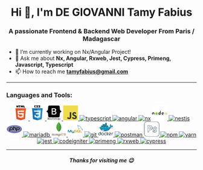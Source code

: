 <h1 align="center">Hi 👋, I'm DE GIOVANNI Tamy Fabius</h1>
<h3 align="center">A passionate Frontend & Backend Web Developer From Paris / Madagascar</h3>


- 🔭 I’m currently working on Nx/Angular Project!
- 💬 Ask me about **Nx, Angular, Rxweb, Jest, Cypress, Primeng, Javascript, Typescript**
- 📫 How to reach me **tamyfabius@gmail.com**

<hr clear="right"/>

<h3 align="left">Languages and Tools:</h3>
<p align="center">
<a href="https://www.w3.org/html/" target="_blank" rel="noreferrer"> <img src="https://raw.githubusercontent.com/devicons/devicon/master/icons/html5/html5-original-wordmark.svg" alt="html5" width="40" height="40"/> </a>
<a href="https://www.w3schools.com/css/" target="_blank" rel="noreferrer"> <img src="https://raw.githubusercontent.com/devicons/devicon/master/icons/css3/css3-original-wordmark.svg" alt="css3" width="40" height="40"/> </a>
<a href="https://getbootstrap.com" target="_blank" rel="noreferrer"> <img src="https://raw.githubusercontent.com/devicons/devicon/master/icons/bootstrap/bootstrap-plain-wordmark.svg" alt="bootstrap" width="40" height="40"/> </a> 
<a href="https://developer.mozilla.org/en-US/docs/Web/JavaScript" target="_blank" rel="noreferrer"> <img src="https://raw.githubusercontent.com/devicons/devicon/master/icons/javascript/javascript-original.svg" alt="javascript" width="40" height="40"/> </a> 
<a href="https://www.typescriptlang.org" target="_blank" rel="noreferrer"> <img src='https://cdn.jsdelivr.net/gh/devicons/devicon@master/icons/typescript/typescript-original.svg' alt="typescript" width="40" height="40"/> </a>
<a href="https://angular.dev" target="_blank" rel="noreferrer"> <img src='https://cdn-images-1.medium.com/v2/resize:fit:184/1*uJa0SU-F2NXVKhHTbP1HBw@2x.png'  alt="angular" width="40" height="40"/> </a>
<a alt="Nx logo" href="https://nx.dev" target="_blank" rel="noreferrer"><img src="https://raw.githubusercontent.com/nrwl/nx/master/images/nx-logo.png" alt="nx" width="40"></a>
<a href="https://nodejs.org" target="_blank" rel="noreferrer"> <img src="https://raw.githubusercontent.com/devicons/devicon/master/icons/nodejs/nodejs-original-wordmark.svg" alt="nodejs" width="40" height="40"/> </a>
<a href="https://nestjs.com" target="_blank" rel="noreferrer"> <img src='https://cdn.jsdelivr.net/gh/devicons/devicon@master/icons/nestjs/nestjs-plain-wordmark.svg'  alt="nestjs" width="45"/> </a>
<a href="https://www.php.net" target="_blank" rel="noreferrer"> <img src="https://raw.githubusercontent.com/devicons/devicon/master/icons/php/php-original.svg" alt="php" width="40" height="40"/> </a>
<a href="https://mariadb.org/" target="_blank" rel="noreferrer"> <img src="https://www.vectorlogo.zone/logos/mariadb/mariadb-icon.svg" alt="mariadb" width="40" height="40"/> </a>
<a href="https://www.mongodb.com/" target="_blank" rel="noreferrer"> <img src="https://raw.githubusercontent.com/devicons/devicon/master/icons/mongodb/mongodb-original-wordmark.svg" alt="mongodb" width="40" height="40"/> </a>
<a href="https://www.mysql.com/" target="_blank" rel="noreferrer"> <img src="https://raw.githubusercontent.com/devicons/devicon/master/icons/mysql/mysql-original-wordmark.svg" alt="mysql" width="40" height="40"/> </a>
<a href="https://git-scm.com/" target="_blank" rel="noreferrer"> <img src="https://www.vectorlogo.zone/logos/git-scm/git-scm-icon.svg" alt="git" width="40" height="40"/> </a>
<a href="https://www.docker.com/" target="_blank" rel="noreferrer"> <img src="https://raw.githubusercontent.com/devicons/devicon/master/icons/docker/docker-original-wordmark.svg" alt="docker" width="40" height="40"/> </a>
<a href="https://postman.com" target="_blank" rel="noreferrer"> <img src="https://www.vectorlogo.zone/logos/getpostman/getpostman-icon.svg" alt="postman" width="40" height="40"/> </a>
<a href="https://www.photoshop.com/en" target="_blank" rel="noreferrer"> <img src="https://raw.githubusercontent.com/devicons/devicon/master/icons/photoshop/photoshop-line.svg" alt="photoshop" width="40" height="40"/> </a>
<a href="https://www.npmjs.com" target="_blank" rel="noreferrer"> <img src='https://cdn.jsdelivr.net/gh/devicons/devicon@master/icons/npm/npm-original-wordmark.svg' alt="npm" width="40" height="40"/> </a>
<a href="https://yarnpkg.com/getting-started" target="_blank" rel="noreferrer"> <img src='https://cdn.jsdelivr.net/gh/devicons/devicon@master/icons/yarn/yarn-original.svg' alt="yarn" width="40" height="40"/> </a>
<a href="https://jestjs.io" target="_blank" rel="noreferrer"> <img src='https://cdn.jsdelivr.net/gh/devicons/devicon@master/icons/jest/jest-plain.svg'  alt="jest" width="40" height="40"/> </a>
<a href="https://codeigniter.com" target="_blank" rel="noreferrer"> <img src='https://cdn.jsdelivr.net/gh/devicons/devicon@master/icons/codeigniter/codeigniter-plain.svg'  alt="codeigniter" width="40" height="40"/> </a>
<a href="https://primeng.org/installation" target="_blank" rel="noreferrer"> <img src='https://miro.medium.com/v2/resize:fit:866/format:webp/1*qyGXPQTGm8T8JSI4tEVOqA.png'  alt="primeng" width="40" height="40"/> </a>
<a href="https://rxweb.io" target="_blank" rel="noreferrer"> <img src='https://rxweb.wpenginepowered.com/wp-content/uploads/2020/02/Header-Logo.svg'  alt="rxweb" width="40" height="40"/> </a>
<a href="https://www.cypress.io" target="_blank" rel="noreferrer"> <img src='https://img.emg-services.net/educations/education1884631/cypress_logo_social.png' alt="cypress" width="40" height="40"/> </a>
</p>

<hr clear="right"/>

<h5 align="center">Thanks for visiting me 😉️</h5>
<!--
**tamyfabius/tamyfabius** is a ✨ _special_ ✨ repository because its `README.md` (this file) appears on your GitHub profile.

Here are some ideas to get you started:

- 🔭 I’m currently working on ...
- 🌱 I’m currently learning ...
- 👯 I’m looking to collaborate on ...
- 🤔 I’m looking for help with ...
- 💬 Ask me about ...
- 📫 How to reach me: ...
- 😄 Pronouns: ...
- ⚡ Fun fact: ...
-->

